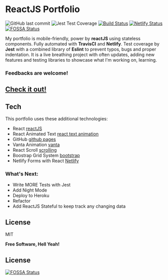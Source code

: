 # ReactJS Portfolio

![GitHub last commit](https://img.shields.io/github/last-commit/lfernandez79/reactPortfolio?logo=github)
![Jest Test Coverage](https://img.shields.io/badge/Jest-coverage-green?style=flat-square&logo=jest)
[![Build Status](https://travis-ci.com/lfernandez79/reactPortfolio.svg?branch=master)](https://travis-ci.com/lfernandez79/reactPortfolio)
[![Netlify Status](https://api.netlify.com/api/v1/badges/18582f7f-a53f-40d9-a6a5-b16d36dd93be/deploy-status)](https://app.netlify.com/sites/netlifyleoportfolio/deploys)
[![FOSSA Status](https://app.fossa.com/api/projects/git%2Bgithub.com%2Flfernandez79%2FreactPortfolio.svg?type=shield)](https://app.fossa.com/projects/git%2Bgithub.com%2Flfernandez79%2FreactPortfolio?ref=badge_shield)


My portfolio is mobile-friendly, power by **reactJS** using stateless components. Fully automated with **TravisCI** and **Netlify**. Test coverage by **Jest** with a combined library of **Eslint** to prevent typos, bugs and proper indentation. It is a live breathing project with often updates, adding new features and testing libraries to showcase what I'm working on, learning.

### Feedbacks are welcome!


[Check it out!](https://netlifyleoportfolio.netlify.app)
--

## Tech

This portfolio uses these additional technologies:

- React [reactJS](https//:reactjs.org) 
- React Animated Text [react text animation](https://www.npmjs.compackage/react-animated-text)
- GitHub [github pages](https://github.com)
- Vanta Animation [vanta](https://www.vantajs.com/)
- React Scroll [scrolling](https://www.npmjs.com/package/react-scroll)
- Boostrap Grid System [bootstrap](https://getbootstrap.com/docs/4.0/layout/grid/)
- Netlify Forms with React [Netlify](https://www.netlify.com/blog/2017/07/20/how-to-integrate-netlifys-form-handling-in-a-react-app/?_ga=2.262890120.568164826.1598922600-862084528.1596554043#form-handling-with-a-stateless-react-form)

### What's Next:

 - Write MORE Tests with Jest
 - Add Night Mode
 - Deploy to Heroku
 - Refactor 
 - Add ReactJS Stateful to keep track any changing data

License
----
MIT

**Free Software, Hell Yeah!**

## License
[![FOSSA Status](https://app.fossa.com/api/projects/git%2Bgithub.com%2Flfernandez79%2FreactPortfolio.svg?type=large)](https://app.fossa.com/projects/git%2Bgithub.com%2Flfernandez79%2FreactPortfolio?ref=badge_large)